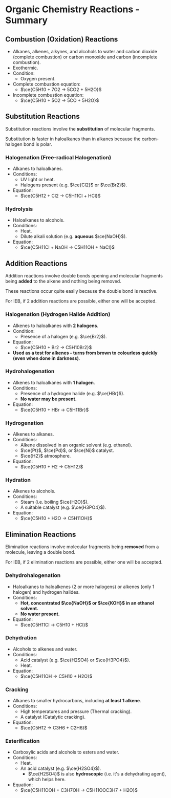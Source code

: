 # Organic Chemistry Reactions - Summary

## Combustion (Oxidation) Reactions

- Alkanes, alkenes, alkynes, and alcohols to water and carbon dioxide (complete combustion) or carbon monoxide and carbon (incomplete combustion).
- Exothermic.
- Condition:
  - Oxygen present.
- Complete combustion equation:
  - $\ce{C5H10 + 7O2 -> 5CO2 + 5H2O}$
- Incomplete combustion equation:
  - $\ce{C5H10 + 5O2 -> 5CO + 5H2O}$

## Substitution Reactions

Substitution reactions involve the **substitution** of molecular fragments.

Substitution is faster in haloalkanes than in alkanes because the carbon-halogen bond is polar.

### Halogenation (Free-radical Halogenation)

- Alkanes to haloalkanes.
- Conditions:
  - UV light or heat.
  - Halogens present (e.g. $\ce{Cl2}$ or $\ce{Br2}$).
- Equation:
  - $\ce{C5H12 + Cl2 -> C5H11Cl + HCl}$

### Hydrolysis

- Haloalkanes to alcohols.
- Conditions:
  - Heat.
  - Dilute alkali solution (e.g. **aqueous** $\ce{NaOH}$).
- Equation:
  - $\ce{C5H11Cl + NaOH -> C5H11OH + NaCl}$

## Addition Reactions

Addition reactions involve double bonds opening and molecular fragments being **added** to the alkene and nothing being removed.

These reactions occur quite easily because the double bond is reactive.

For IEB, if 2 addition reactions are possible, either one will be accepted.

### Halogenation (Hydrogen Halide Addition)

- Alkenes to haloalkanes with **2 halogens**.
- Condition:
  - Presence of a halogen (e.g. $\ce{Br2}$).
- Equation:
  - $\ce{C5H10 + Br2 -> C5H10Br2}$
- **Used as a test for alkenes - turns from brown to colourless quickly (even when done in darkness)**.

### Hydrohalogenation

- Alkenes to haloalkanes with **1 halogen**.
- Conditions:
  - Presence of a hydrogen halide (e.g. $\ce{HBr}$).
  - **No water may be present.**
- Equation:
  - $\ce{C5H10 + HBr -> C5H11Br}$

### Hydrogenation

- Alkenes to alkanes.
- Conditions:
  - Alkene dissolved in an organic solvent (e.g. ethanol).
  - $\ce{Pt}$, $\ce{Pd}$, or $\ce{Ni}$ catalyst.
  - $\ce{H2}$ atmosphere.
- Equation:
  - $\ce{C5H10 + H2 -> C5H12}$

### Hydration

- Alkenes to alcohols.
- Conditions:
  - Steam (i.e. boiling $\ce{H2O}$).
  - A suitable catalyst (e.g. $\ce{H3PO4}$).
- Equation:
  - $\ce{C5H10 + H2O -> C5H11OH}$

## Elimination Reactions

Elimination reactions involve molecular fragments being **removed** from a molecule, leaving a double bond.

For IEB, if 2 elimination reactions are possible, either one will be accepted.

### Dehydrohalogenation

- Haloalkanes to haloalkenes (2 or more halogens) or alkenes (only 1 halogen) and hydrogen halides.
- Conditions:
  - **Hot, concentrated $\ce{NaOH}$ or $\ce{KOH}$ in an ethanol solvent.**
  - **No water present.**
- Equation:
  - $\ce{C5H11Cl -> C5H10 + HCl}$

### Dehydration

- Alcohols to alkenes and water.
- Conditions:
  - Acid catalyst (e.g. $\ce{H2SO4} or $\ce{H3PO4}$).
  - Heat.
- Equation:
  - $\ce{C5H11OH -> C5H10 + H2O}$

### Cracking

- Alkanes to smaller hydrocarbons, including **at least 1 alkene**.
- Conditions:
  - High temperatures and pressure (Thermal cracking).
  - A catalyst (Catalytic cracking).
- Equation:
  - $\ce{C5H12 -> C3H6 + C2H6}$

### Esterification

- Carboxylic acids and alcohols to esters and water.
- Conditions:
  - Heat.
  - An acid catalyst (e.g. $\ce{H2SO4}$).
    - $\ce{H2SO4}$ is also **hydroscopic** (i.e. it's a dehydrating agent), which helps here.
- Equation:
  - $\ce{C5H11OOH + C3H7OH -> C5H11OOC3H7 + H2O}$
